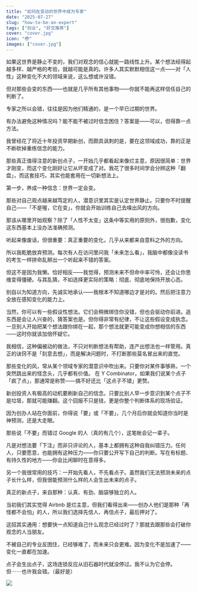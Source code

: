 ```yaml
---
title: "如何在变动的世界中成为专家"
date: "2025-07-27"
slug: "how-to-be-an-expert"
tags: ["创业", "好文推荐"]
cover: "cover.jpg"
icon: "😎"
images: ["cover.jpg"]
---
```

如果这世界是静止不变的，我们对观念的信心就能一路线性上升。某个想法经得起越多样、越严格的考验，就越可能是真的。许多人其实默默相信这一点——对「人性」这种变化不大的领域来说，这么想或许没错。



但对那些会变的东西——也就是几乎所有其他事物——你就不能再这样信任自己的判断了。



专家之所以会错，往往是因为他们精通的，是一个早已过期的世界。



有办法避免这种情况吗？能不能不被过时信念困住？答案是——可以，但得靠一点方法。



我曾经花了将近十年投资早期新创，而颇具讽刺的是，要在这领域成功，靠的正是不断砍掉重练信念的能力。



那些真正值得注意的新创点子，一开始几乎都看起来像烂主意，原因很简单：世界才刚变，而这个变化刚好让它从坏变成了对。我花了很多时间学会分辨这种「翻盘」，而这套技巧，其实也能套用在一切新想法上。



第一步，养成一种信念：世界一定会变。



那些对自己观点越来越笃定的人，潜意识里其实是认定世界静止。只要你不时提醒自己——「不是喔，它在变」，你就会开始训练自己去嗅出风的方向。



那该从哪里开始观察？除了「人性不太变」这条中等实用的原则外，很抱歉，变化这东西基本上没办法准确预测。



听起来像废话，但很重要：真正重要的变化，几乎从来都来自意料之外的方向。



所以我乾脆放弃预测。每次有人在访问里问我「未来怎么看」，我脑中都像没读书的考生一样拼命乱掰出一个听起来不错的答案。



但这不是因为我懒。恰好相反——我觉得，预测未来不但命中率可怜，还会让你思维变得僵硬。与其乱猜，不如选择更实际的策略：彻底、彻底地保持开放心态。



别自以为知道方向，先诚实地承认——我根本不知道哪边才是对的。然后把注意力全放在感知变化的能力上。



当然，你可以有一些假设性想法。它们会稍微绑住你没错，但也会驱动你前进。追东西是会让人兴奋的，猜答案也是。但你得非常有纪律，不让这些假设变成执念。
一旦别人开始把某个想法跟你绑在一起，那个想法就更可能变成你想相信的东西——这时你就该加倍怀疑它。



我相信，这种偏被动的做法，不只对判断想法有帮助，连产出想法也一样管用。真正的诀窍不是「刻意去想」，而是解决问题时，不打断那些莫名冒出来的直觉。



那些变化的风，常从某个领域专家的潜意识中吹出来。只要你对某件事够熟，一个突然跳出来的怪念头，几乎都有价值。
在 Y Combinator，如果我们说某个点子「疯了点」，那通常是称赞——搞不好还比「这点子不错」更赞。



新创投资人有极高的动机要刷新自己的信念。只要比别人早一步意识到某个点子不是垃圾，那就可能赚翻。这个回报不只是钱，更是你整个判断体系的现场验证。



因为创办人站在你面前，你得说「要」或「不要」，几个月后你就会知道你当时是神预测，还是大走眼。



那些说「不要」而错过 Google 的人（真的有几个），这笔帐会记一辈子。



凡是对想法要「下注」而非只评论的人，基本上都拥有这种自我纠错压力。任何人，只要愿意，也能拥有这种压力——你只要公开写下自己的判断。写在有标题、有持久性的地方——你会比闲聊时在意得多。



另一个我很常用的技巧：一开始先看人，不先看点子。虽然我们无法预测未来的点子长什么样，但我很能预测什么样的人会生出未来的点子。



真正的新点子，来自那种：认真、有劲、脑袋够独立的人。



当初我们其实觉得 Airbnb 是烂主意，但我们看得出来——创办人他们是那种「再怪都不会怕」的人，所以我们选择先信人、再信点子，最后押对了。



这招其实通用：想要快一点知道自己什么观念已经过时了？那就去跟那些会打破你观念的人当朋友。



不被自己的专业反困住，已经够难了，而未来只会更难。因为变化不是加速了——变化一直都在加速。



点子会生出点子，这场连锁反应从旧石器时代就没停过。我不认为它会停。
但⋯⋯也许我会错。（最好是）




![](https://prod-files-secure.s3.us-west-2.amazonaws.com/112d0858-5090-4d34-a606-b75eb8d65fd2/46476355-9cf3-4e99-9b7a-3531bc426380/1000202064.png?X-Amz-Algorithm=AWS4-HMAC-SHA256&X-Amz-Content-Sha256=UNSIGNED-PAYLOAD&X-Amz-Credential=ASIAZI2LB466525HM74M%2F20251011%2Fus-west-2%2Fs3%2Faws4_request&X-Amz-Date=20251011T163325Z&X-Amz-Expires=3600&X-Amz-Security-Token=IQoJb3JpZ2luX2VjEG0aCXVzLXdlc3QtMiJHMEUCIQCOuX0XwIJHm6tTcnoUkXtfehi2%2Fm6Scm9M5ZFuyICOhwIgUAr31%2BUf6eXSrMEd1vVLIS8%2F6H8hCw%2F7GZmpDQtiLRQq%2FwMIFhAAGgw2Mzc0MjMxODM4MDUiDA2zrgGr4cGhORvs9SrcAzUdos3bswK724UM%2B4e4iW2DYrFoFqRVfmVOMFwMHTbXFKqB4A2wGDpQ61bj5bCUDwUskaAfII2ys6FSQmyequoXbuK41rT7Vzyf3eSrU3Jb%2F5ruCRsemw%2BErKtwYS77GxwLxrQKlTP9Im9n244x6w7ziaVQOh46ocAPtJ38RMFA4JSW6vyh%2FB01x2b5Wd%2BZP5O1j0XNjCUEinNm%2B1rjELmT%2BO6H%2Bnmf0Gay1LA1WTNj4zbdrjA%2FKmfdjO0qQ06eh04hB%2BEhLm0%2FL5dOroXV0qj5UyknSyr%2BCiPZD1Pv8TjIn%2FCbETaxcbjVBHeyVnThm6qjYxROuu8aq767BDCOOcgA1i9P8n4EGSsjMVQioIyFUaT3758QjvwawnFqD9YXrTFenq1WIHL7xrj6GVMWFx1T5LDBSeKwU5vJQoIc05au7it1mMuPVzfXIp74T8dBSvYNzB7w768tVCkRks30reYecLsP55zTFaLhZvLofIF40oBSzPdofKMYAwIMHFVC2ZKq4FrdAE2pZ7o17CpzvXZ2n0L%2FzDwlcQoNvhgNTqKk67qjDvvok9MCJZgOrrG53NribR3Q0OzzqHE%2F0vbkm8ccDBjt2s8E9fy5bw4LnXR4qSzAOz0reTPmEAQaMKSkqccGOqUB7y0oL5iC3aHfj4E3OkfKmb%2FDJfFkwAE4WMQ0TX%2Bn9c3J5g37tqgBk7re1z4DmI%2F6n%2FnmebI6QX8H%2BGu6ACNVvL1tMagrWAZuArHXTgr%2F7j5jmD%2B4VFpdSCW0cDtpQPmEEGJr%2FrH8MZXJC4OI%2F01y08RgtvzJRnD1%2F1yUS52o%2BkLtsXJJrndAv3G4f1FvQrhzNPuFd3qp0gkCU135O7ZN25UuJ3n9&X-Amz-Signature=ab62c711c53dfaf4c03b5506c424902070037ec96eed2ff0c4c2ac45bc757237&X-Amz-SignedHeaders=host&x-amz-checksum-mode=ENABLED&x-id=GetObject)

